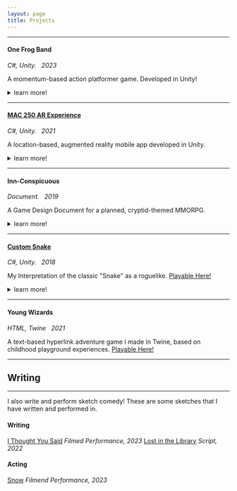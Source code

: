 ```yaml
---
layout: page
title: Projects
---
```

  
-------------   

#### One Frog Band
*C#, Unity. &nbsp; 2023*  

A momentum-based action platformer game. Developed in Unity!
<details>
	<summary>learn more!</summary>

	Play as Claude, a musical frog, as he platforms through a variety of levels to recover his stolen instruments. Created in a Game Design class with some friends. Screenshots and a playable demo coming soon!

</details>

-------------   

#### [MAC 250 AR Experience](https://github.com/slevy14/mac250-ar-experience)
*C#, Unity. &nbsp; 2021*  

A location-based, augmented reality mobile app developed in Unity.
<details>
	<summary>learn more!</summary>

	Created as a semester long project in collaboration with a media arts class (who designed the art assets), the goal was to create an AR application to showcase their final work. Check out some screenshots and gifs <a href="https://slevy14.github.io/mac250-screenshots.html">here.</a>

</details>

-------------  

#### Inn-Conspicuous
*Document. &nbsp; 2019*

A Game Design Document for a planned, cryptid-themed MMORPG.
<details>
	<summary>learn more!</summary>

	This was a project for an Intro to Software Engineering class during my senior year of high school. While the game never left the early stages of development, I led the creation of a game design document to organize, plan, and design what we wanted the game to look like. You can check out the (somewhat completed) GDD <a href="/Inn_Conspicuous_GDD.pdf">here.</a>

</details>

-------------  

#### [Custom Snake](https://github.com/slevy14/custom-snake-2019)
*C#, Unity. &nbsp; 2018*

My Interpretation of the classic "Snake" as a roguelike. <a href="https://leafguy.itch.io/custom-snake-2019" target="_blank" rel="noopener noreferrer">Playable Here!</a>
<details>
	<summary>learn more!</summary>

	Start from nothing, and unlock powerups, gameplay mechanics, and visual features! Check out some screenshots and gifs <a href="https://slevy14.github.io/custom-snake-screenshots.html">here.</a>
	<iframe frameborder="0" src="https://itch.io/embed/1882665?linkback=true&amp;border_width=2&amp;link_color=aa759f" width="554" height="169"><a href="https://leafguy.itch.io/custom-snake-2019">Custom Snake (2019) by leafguy</a></iframe>

</details>

-------------  

#### Young Wizards
*HTML, Twine &nbsp; 2021*  

A text-based hyperlink adventure game I made in Twine, based on childhood playground experiences. <a href="/twine/youngwizards.html" target="_blank" rel="noopener noreferrer">Playable Here!</a>

-------------

## Writing

-------------

I also write and perform sketch comedy! These are some sketches that I have written and performed in.

#### Writing   
[I Thought You Said](https://www.youtube.com/watch?v=k-u8g8_H6pM) *Filmed Performance, 2023*
[Lost in the Library](/lost_in_the_library.pdf) *Script, 2022*      
#### Acting   
[Snow](https://www.youtube.com/watch?v=Dl6sYwfsPhM) *Filmend Performance, 2023*   


